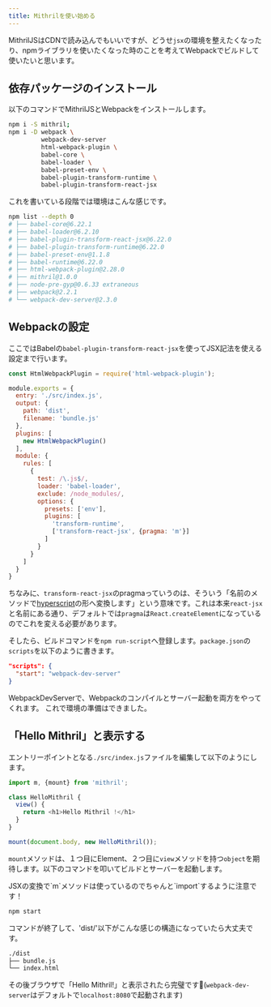 ```yaml
---
title: Mithrilを使い始める
---
```


MithrilJSはCDNで読み込んでもいいですが、どうせ`jsx`の環境を整えたくなったり、npmライブラリを使いたくなった時のことを考えてWebpackでビルドして使いたいと思います。

## 依存パッケージのインストール

以下のコマンドでMithrilJSとWebpackをインストールします。

```bash
npm i -S mithril;
npm i -D webpack \
         webpack-dev-server
         html-webpack-plugin \
         babel-core \
         babel-loader \
         babel-preset-env \
         babel-plugin-transform-runtime \
         babel-plugin-transform-react-jsx
```

これを書いている段階では環境はこんな感じです。

```bash
npm list --depth 0
# ├── babel-core@6.22.1
# ├── babel-loader@6.2.10
# ├── babel-plugin-transform-react-jsx@6.22.0
# ├── babel-plugin-transform-runtime@6.22.0
# ├── babel-preset-env@1.1.8
# ├── babel-runtime@6.22.0
# ├── html-webpack-plugin@2.28.0
# ├── mithril@1.0.0
# ├── node-pre-gyp@0.6.33 extraneous
# ├── webpack@2.2.1
# └── webpack-dev-server@2.3.0
```

## Webpackの設定

ここではBabelの`babel-plugin-transform-react-jsx`を使ってJSX記法を使える設定まで行います。

```js
const HtmlWebpackPlugin = require('html-webpack-plugin');

module.exports = {
  entry: './src/index.js',
  output: {
    path: 'dist',
    filename: 'bundle.js'
  },
  plugins: [
    new HtmlWebpackPlugin()
  ],
  module: {
    rules: [
      {
        test: /\.js$/,
        loader: 'babel-loader',
        exclude: /node_modules/,
        options: {
          presets: ['env'],
          plugins: [
            'transform-runtime',
            ['transform-react-jsx', {pragma: 'm'}]
          ]
        }
      }
    ]
  }
}
```

ちなみに、`transform-react-jsx`のpragmaっていうのは、そういう「名前のメソッドで[hyperscript](https://www.npmjs.com/package/hyperscript)の形へ変換します」という意味です。これは本来`react-jsx`と名前にある通り、デフォルトでは`pragma`は`React.createElement`になっているのでこれを変える必要があります。

そしたら、ビルドコマンドを`npm run-script`へ登録します。`package.json`の`scripts`を以下のように書きます。

```json
"scripts": {
  "start": "webpack-dev-server"
}
```

WebpackDevServerで、Webpackのコンパイルとサーバー起動を両方をやってくれます。
これで環境の準備はできました。

## 「Hello Mithril」と表示する

エントリーポイントとなる`./src/index.js`ファイルを編集して以下のようにします。

```js
import m, {mount} from 'mithril';

class HelloMithril {
  view() {
    return <h1>Hello Mithril !</h1>
  }
}

mount(document.body, new HelloMithril());
```

`mount`メソッドは、１つ目にElement、２つ目に`view`メソッドを持つ`object`を期待します。以下のコマンドを叩いてビルドとサーバーを起動します。

<say>
JSXの変換で`m`メソッドは使っているのでちゃんと`import`するように注意です！
</say>

```bash
npm start
```

コマンドが終了して、'dist/'以下がこんな感じの構造になっていたら大丈夫です。

```bash
./dist
├── bundle.js
└── index.html
```

その後ブラウザで「Hello Mithril!」と表示されたら完璧です💮(`webpack-dev-server`はデフォルトで`localhost:8080`で起動されます)
